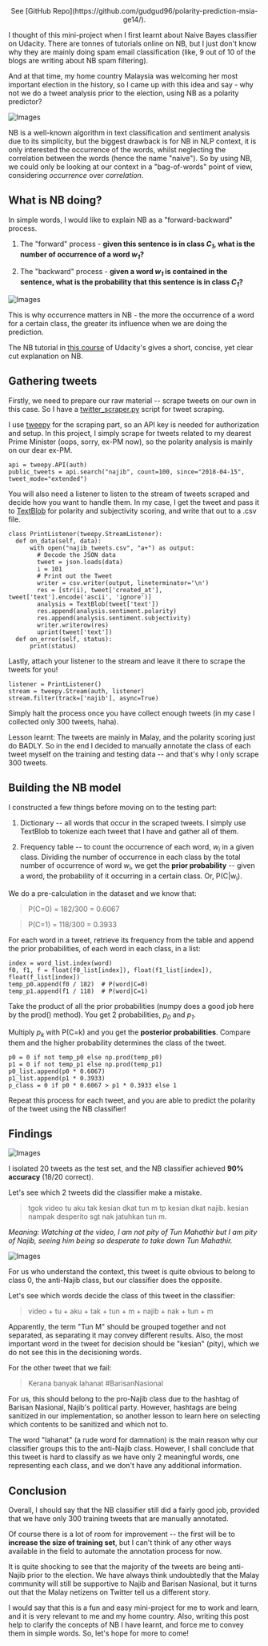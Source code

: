 <center> See [GitHub Repo](https://github.com/gudgud96/polarity-prediction-msia-ge14/). </center>

I thought of this mini-project when I first learnt about Naive Bayes classifier on Udacity. There are tonnes of tutorials online on NB, but I just don't know why they are mainly doing spam email classification (like, 9 out of 10 of the blogs are writing about NB spam filtering). 

And at that time, my home country Malaysia was welcoming her most important election in the history, so I came up with this idea and say - why not we do a tweet analysis prior to the election, using NB as a polarity predictor?

![Images](../images/ge14.jpg)

NB is a well-known algorithm in text classification and sentiment analysis due to its simplicity, but the biggest drawback is for NB in NLP context, it is only interested the occurrence of the words, whilst neglecting the correlation between the words (hence the name "naive"). So by using NB, we could only be looking at our context in a "bag-of-words" point of view, considering *occurrence* over *correlation*.

## **What is NB doing?**

In simple words, I would like to explain NB as a "forward-backward" process.

1. The "forward" process - **given this sentence is in class *C<sub>1</sub>*, what is the number of occurrence of a word *w<sub>1</sub>*?**

2. The "backward" process - **given a word *w<sub>1</sub>* is contained in the sentence, what is the probability that this sentence is in class *C<sub>1</sub>*?**

![Images](../images/udacity-nb.jpg)

This is why occurrence matters in NB - the more the occurrence of a word for a certain class, the greater its influence when we are doing the prediction.

The NB tutorial in [this course](https://www.udacity.com/course/intro-to-machine-learning--ud120) of Udacity's gives a short, concise, yet clear cut explanation on NB.

## **Gathering tweets**

Firstly, we need to prepare our raw material -- scrape tweets on our own in this case. So I have a [twitter_scraper.py](https://github.com/gudgud96/polarity-prediction-msia-ge14/blob/master/twitter_scraper.py) script for tweet scraping.

I use [tweepy](http://www.tweepy.org/) for the scraping part, so an API key is needed for authorization and setup. In this project, I simply scrape for tweets related to my dearest Prime Minister (oops, sorry, ex-PM now), so the polarity analysis is mainly on our dear ex-PM.

``` 
api = tweepy.API(auth)
public_tweets = api.search("najib", count=100, since="2018-04-15", tweet_mode="extended")
```

You will also need a listener to listen to the stream of tweets scraped and decide how you want to handle them. In my case, I get the tweet and pass it to [TextBlob](http://textblob.readthedocs.io/en/dev/) for polarity and subjectivity scoring, and write that out to a .csv file.

```
class PrintListener(tweepy.StreamListener):
  def on_data(self, data):
      with open("najib_tweets.csv", "a+") as output:
        # Decode the JSON data
        tweet = json.loads(data)
        i = 101
        # Print out the Tweet
        writer = csv.writer(output, lineterminator='\n')
        res = [str(i), tweet['created_at'], tweet['text'].encode('ascii', 'ignore')]
        analysis = TextBlob(tweet['text'])
        res.append(analysis.sentiment.polarity)
        res.append(analysis.sentiment.subjectivity)
        writer.writerow(res)
        uprint(tweet['text'])
  def on_error(self, status):
      print(status)
```

Lastly, attach your listener to the stream and leave it there to scrape the tweets for you! 

```
listener = PrintListener()
stream = tweepy.Stream(auth, listener)
stream.filter(track=['najib'], async=True)
```

Simply halt the process once you have collect enough tweets (in my case I collected only 300 tweets, haha).

Lesson learnt: The tweets are mainly in Malay, and the polarity scoring just do BADLY. So in the end I decided to manually annotate the class of each tweet myself on the training and testing data -- and that's why I only scrape 300 tweets.

## **Building the NB model**

I constructed a few things before moving on to the testing part:

1. Dictionary -- all words that occur in the scraped tweets. I simply use TextBlob to tokenize each tweet that I have and gather all of them.

2. Frequency table -- to count the occurrence of each word, *w<sub>i</sub>* in a given class. Dividing the number of occurrence in each class by the total number of occurrence of word *w<sub>i</sub>*, we get the **prior probability** -- given a word, the probability of it occurring in a certain class. Or, P(C|w<sub>i</sub>).

We do a pre-calculation in the dataset and we know that:
> P(C=0) = 182/300 = 0.6067

> P(C=1) = 118/300 = 0.3933

For each word in a tweet, retrieve its frequency from the table and append the prior probabilities, of each word in each class, in a list:

```
index = word_list.index(word)
f0, f1, f = float(f0_list[index]), float(f1_list[index]), float(f_list[index])
temp_p0.append(f0 / 182)  # P(word|C=0)
temp_p1.append(f1 / 118)  # P(word|C=1)
```

Take the product of all the prior probabilities (numpy does a good job here by the prod() method). You get 2 probabilities, *p<sub>0</sub>* and *p<sub>1</sub>*. 

Multiply *p<sub>k</sub>* with P(C=k) and you get the **posterior probabilities**. Compare them and the higher probability determines the class of the tweet.

```
p0 = 0 if not temp_p0 else np.prod(temp_p0)
p1 = 0 if not temp_p1 else np.prod(temp_p1)
p0_list.append(p0 * 0.6067)
p1_list.append(p1 * 0.3933)
p_class = 0 if p0 * 0.6067 > p1 * 0.3933 else 1
```

Repeat this process for each tweet, and you are able to predict the polarity of the tweet using the NB classifier!

## Findings

![Images](../images/results.png)

I isolated 20 tweets as the test set, and the NB classifier achieved **90% accuracy** (18/20 correct). 

Let's see which 2 tweets did the classifier make a mistake.

> tgok video tu aku tak kesian dkat tun m tp kesian dkat najib. kesian nampak desperito sgt nak jatuhkan tun m.

*Meaning: Watching at the video, I am not pity of Tun Mahathir but I am pity of Najib, seeing him being so desperate to take down Tun Mahathir.*

![Images](../images/najib-tun-m.jpg)

For us who understand the context, this tweet is quite obvious to belong to class 0, the anti-Najib class, but our classifier does the opposite.

Let's see which words decide the class of this tweet in the classifier:

> video + tu + aku + tak + tun + m + najib + nak + tun + m

Apparently, the term "Tun M" should be grouped together and not separated, as separating it may convey different results. Also, the most important word in the tweet for decision should be "kesian" (pity), which we do not see this in the decisioning words.

For the other tweet that we fail:

> Kerana banyak lahanat #BarisanNasional

For us, this should belong to the pro-Najib class due to the hashtag of Barisan Nasional, Najib's political party. However, hashtags are being sanitized in our implementation, so another lesson to learn here on selecting which contents to be sanitized and which not to.

The word "lahanat" (a rude word for damnation) is the main reason why our classifier groups this to the anti-Najib class. However, I shall conclude that this tweet is hard to classify as we have only 2 meaningful words, one representing each class, and we don't have any additional information.

## Conclusion

Overall, I should say that the NB classifier still did a fairly good job, provided that we have only 300 training tweets that are manually annotated. 

Of course there is a lot of room for improvement -- the first will be to **increase the size of training set**, but I can't think of any other ways available in the field to automate the annotation process for now.

It is quite shocking to see that the majority of the tweets are being anti-Najib prior to the election. We have always think undoubtedly that the Malay community will still be supportive to Najib and Barisan Nasional, but it turns out that the Malay netizens on Twitter tell us a different story.

I would say that this is a fun and easy mini-project for me to work and learn, and it is very relevant to me and my home country. Also, writing this post help to clarify the concepts of NB I have learnt, and force me to convey them in simple words. So, let's hope for more to come!